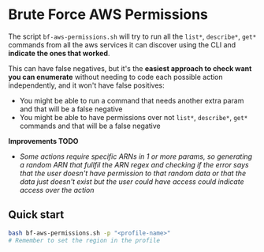 # Brute Force AWS Permissions

The script `bf-aws-permissions.sh` will try to run all the `list*`, `describe*`, `get*` commands from all the aws services it can discover using the CLI and **indicate the ones that worked**.

This can have false negatives, but it's the **easiest approach to check want you can enumerate** without needing to code each possible action independently, and it won't have false positives:
- You might be able to run a command that needs another extra param and that will be a false negative
- You might be able to have permissions over not `list*`, `describe*`, `get*` commands and that will be a false negative

**Improvements TODO**
- *Some actions require specific ARNs in 1 or more params, so generating a random ARN that fullfil the ARN regex and checking if the error says that the user doesn't have permission to that random data or that the data just doesn't exist but the user could have access could indicate access over the action*

## Quick start
```bash
bash bf-aws-permissions.sh -p "<profile-name>"
# Remember to set the region in the profile
```